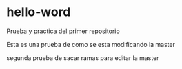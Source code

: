 # hello-word
Prueba y practica del primer repositorio



Esta es una prueba de como se esta modificando la master 


segunda prueba de sacar ramas para editar la master
